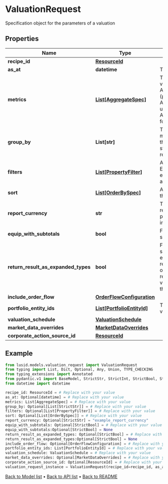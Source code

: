 # ValuationRequest

Specification object for the parameters of a valuation
## Properties
Name | Type | Description | Notes
------------ | ------------- | ------------- | -------------
**recipe_id** | [**ResourceId**](ResourceId.md) |  | 
**as_at** | **datetime** | The asAt date to use | [optional] 
**metrics** | [**List[AggregateSpec]**](AggregateSpec.md) | The set of specifications to calculate or retrieve during the valuation and present in the results. For example:  AggregateSpec(&#39;Valuation/PV&#39;,&#39;Sum&#39;) for returning the PV (present value) of holdings  AggregateSpec(&#39;Holding/default/Units&#39;,&#39;Sum&#39;) for returning the units of holidays  AggregateSpec(&#39;Instrument/default/LusidInstrumentId&#39;,&#39;Value&#39;) for returning the Lusid Instrument identifier | 
**group_by** | **List[str]** | The set of items by which to perform grouping. This primarily matters when one or more of the metric operators is a mapping  that reduces set size, e.g. sum or proportion. The group-by statement determines the set of keys by which to break the results out. | [optional] 
**filters** | [**List[PropertyFilter]**](PropertyFilter.md) | A set of filters to use to reduce the data found in a request. Equivalent to the &#39;where ...&#39; part of a Sql select statement.  For example, filter a set of values within a given range or matching a particular value. | [optional] 
**sort** | [**List[OrderBySpec]**](OrderBySpec.md) | A (possibly empty/null) set of specifications for how to order the results. | [optional] 
**report_currency** | **str** | Three letter ISO currency string indicating what currency to report in for ReportCurrency denominated queries.  If not present, then the currency of the relevant portfolio will be used in its place. | [optional] 
**equip_with_subtotals** | **bool** | Flag directing the Valuation call to populate the results with subtotals of aggregates. | [optional] 
**return_result_as_expanded_types** | **bool** | Financially meaningful results can be presented as either simple flat types or more complex expanded types.  For example, the present value (PV) of a holding could be represented either as a simple decimal (with currency implied)  or as a decimal-currency pair. This flag allows either representation to be returned. In the PV example,  the returned value would be the decimal-currency pair if this flag is true, or the decimal only if this flag is false. | [optional] 
**include_order_flow** | [**OrderFlowConfiguration**](OrderFlowConfiguration.md) |  | [optional] 
**portfolio_entity_ids** | [**List[PortfolioEntityId]**](PortfolioEntityId.md) | The set of portfolio or portfolio group identifier(s) that is to be valued. | 
**valuation_schedule** | [**ValuationSchedule**](ValuationSchedule.md) |  | 
**market_data_overrides** | [**MarketDataOverrides**](MarketDataOverrides.md) |  | [optional] 
**corporate_action_source_id** | [**ResourceId**](ResourceId.md) |  | [optional] 
## Example

```python
from lusid.models.valuation_request import ValuationRequest
from typing import List, Dict, Optional, Any, Union, TYPE_CHECKING
from typing_extensions import Annotated
from pydantic.v1 import BaseModel, StrictStr, StrictInt, StrictBool, StrictFloat, StrictBytes, Field, validator, ValidationError, conlist, constr
from datetime import datetime

recipe_id: ResourceId = # Replace with your value
as_at: Optional[datetime] = # Replace with your value
metrics: List[AggregateSpec] = # Replace with your value
group_by: Optional[List[StrictStr]] = # Replace with your value
filters: Optional[List[PropertyFilter]] = # Replace with your value
sort: Optional[List[OrderBySpec]] = # Replace with your value
report_currency: Optional[StrictStr] = "example_report_currency"
equip_with_subtotals: Optional[StrictBool] = # Replace with your value
equip_with_subtotals:Optional[StrictBool] = None
return_result_as_expanded_types: Optional[StrictBool] = # Replace with your value
return_result_as_expanded_types:Optional[StrictBool] = None
include_order_flow: Optional[OrderFlowConfiguration] = # Replace with your value
portfolio_entity_ids: List[PortfolioEntityId] = # Replace with your value
valuation_schedule: ValuationSchedule = # Replace with your value
market_data_overrides: Optional[MarketDataOverrides] = # Replace with your value
corporate_action_source_id: Optional[ResourceId] = # Replace with your value
valuation_request_instance = ValuationRequest(recipe_id=recipe_id, as_at=as_at, metrics=metrics, group_by=group_by, filters=filters, sort=sort, report_currency=report_currency, equip_with_subtotals=equip_with_subtotals, return_result_as_expanded_types=return_result_as_expanded_types, include_order_flow=include_order_flow, portfolio_entity_ids=portfolio_entity_ids, valuation_schedule=valuation_schedule, market_data_overrides=market_data_overrides, corporate_action_source_id=corporate_action_source_id)

```

[Back to Model list](../README.md#documentation-for-models) &#8226; [Back to API list](../README.md#documentation-for-api-endpoints) &#8226; [Back to README](../README.md)

